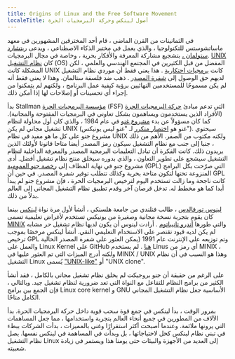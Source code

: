 ```yaml
---
title: Origins of Linux and the Free Software Movement
localeTitle: أصول لينكس وحركة البرمجيات الحرة
---
```

في الثمانينات من القرن الماضي ، قام أحد المخترقين المشهورين في معهد ماساتشوستس للتكنولوجيا ، والذي يعمل في مختبر الذكاء الاصطناعي ، ويدعى [ريتشارد ستولمان ،](https://en.wikipedia.org/wiki/Richard_Stallman) بتشجيع مشاركة المعرفة والأفكار بحرية ، وخاصة في مجال البرمجيات. [UNIX](https://en.wikipedia.org/wiki/Unix) كان [نظام التشغيل](https://en.wikipedia.org/wiki/Operating_system) (OS) المفضل من قبل الكثيرين في المجتمع الهندسي والعلمي ، لكن المشكلة كانت UNIX كانت [برمجيات احتكارية](https://en.wikipedia.org/wiki/Proprietary_software) . هذا يعني فقط أن موردي نظام التشغيل لديهم حق الوصول إلى [شفرة المصدر](https://en.wikipedia.org/wiki/Source_code) . ذهب ضد فلسفة ستالمان. وهذا لا يعني فقط أنه لم يكن مسموحًا للمستخدمين النهائيين برؤية كيفية عمل البرنامج ، ولكنهم لم يتمكنوا من إجراء أي تحسينات أو إصلاحات لها إذا أمكن ذلك.

بدأ Stallman [مؤسسة البرمجيات الحرة](https://en.wikipedia.org/wiki/Free_Software_Foundation) (FSF) التي تدعم مبادئ [حركة البرمجيات الحرة](https://en.wikipedia.org/wiki/Free_software_movement) (الأفراد الذين يستخدمون ويساهمون بشكل تعاوني في البرمجيات المفتوحة والمجانية). كما كان مسؤولاً عن بدء [مشروع غنو](https://en.wikipedia.org/wiki/GNU_Project) في عام 1984 ، والذي كان أول محاولة لنظام تشغيل مجاني لم يكن UNIX (غنو هو [اختصار متكرر](https://en.wikipedia.org/wiki/Recursive_acronym) لـ "غنو ليس يونيكس"). سيحتوي مشروع جنو على كل ما هو مفيد في نظام UNIX ولكنه مكتوب من الصفر. الأهم من ذلك ، جنبا إلى جنب مع نظام التشغيل سيكون رمز المصدر أيضا متاحا قانونا لأولئك الذين يريدون ذلك. كانت الفكرة أن تبادل التعليمات البرمجية المصدر والمعرفة الداخلية لنظام التشغيل سيشجع على تطوير التعاون ، والذي بدوره سيخلق منتج نظام تشغيل أفضل. أدى مشروع جنو في نهاية المطاف إلى [رخصة جنو العمومية](https://en.wikipedia.org/wiki/GNU_General_Public_License) (GPL) التي صرّحت بكل البرامج المنزوعة تحتها لتكون متاحة بحرية وكذلك تتطلب توفير شفرة المصدر. في حين أن GPL كانت ناجحة وما زالت تستخدم اليوم لترخيص البرمجيات الحرة ، فإن مشروع جنو لم يبدأ أبدا كما هو مخطط له. تدخل قرصان آخر وقدم تطبيق نظام التشغيل المجاني إلى العالم بدلاً من ذلك.

[لينوس تورفالدس](https://en.wikipedia.org/wiki/Linus_Torvalds) ، طالب فنلندي من جامعة هلسنكي ، أنشأ لأول مرة نواة [لينكس](https://en.wikipedia.org/wiki/Linux) بينما كان يقوم بتجربة نسخة مجانية وصغيرة من يونيكس تستخدم لأغراض تعليمية تسمى [MINIX](https://en.wikipedia.org/wiki/MINIX) والتي طورها [أندرو تانيباتوم](https://en.wikipedia.org/wiki/Andrew_S._Tanenbaum) . أرادت لينوس أن يكون لديها نظام تشغيل حر مشابه لم يكن لديه قيود تقتصر على الاستخدام التعليمي النقي. أنشأ لينكس مرخصًا بموجب ترخيص GPL وتم توزيعه على الإنترنت عام 1991 (يمكن العثور على شفرة المصدر الحالية والعمل على Linux Kernel على GitHub [هنا](https://github.com/torvalds/linux) . لم يستخدم Linus أي رمز من MINIX ، ولكنه أدرج الميزات التي تم العثور عليها في MINIX / UNIX وهذا هو السبب في أن نظام التشغيل Linux يُسمى ["UNIX-like"](https://en.wikipedia.org/wiki/Unix-like) أو "UNIX clone".

على الرغم من حقيقة أن جنو بروجيكت لم يخلق نظام تشغيل مجاني بالكامل ، فقد أنشأ الكثير من برامج النظام للتفاعل مع النواة التي تعد ضرورية لنظام تشغيل جيد. وبالتالي ، فإن الجمع بين برامج Linux core kernel و GNU الأساسية جعل نظام التشغيل المجاني الكامل متاحًا.

بمرور الوقت ، بدأ لينكس في جمع قوة سحب قوية داخل حركة البرمجيات الحرة. بدأ الآلاف من المطورين في جميع أنحاء العالم بتجربة واستخدامها ، مما جعل المساهمات التي يرونها ملائمة. وعندما أصبحت أكثر استقرارًا وغنى بالمميزات ، بدأت الشركات ببطء في تبني نظام لينكس كحل لاحتياجاتها ، بل وبدأت في المساهمة في لينكس نفسها. يصل نظام التشغيل Linux إلى العديد من الأجهزة والبيئات حتى يومنا هذا ويستمر في زيادة شعبيته.